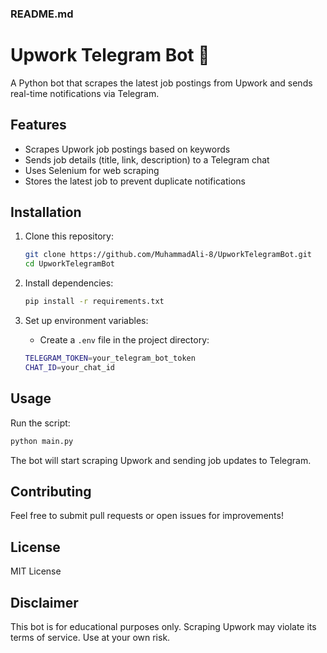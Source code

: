 ### README.md

# Upwork Telegram Bot 🚀

A Python bot that scrapes the latest job postings from Upwork and sends real-time notifications via Telegram.

## Features
- Scrapes Upwork job postings based on keywords
- Sends job details (title, link, description) to a Telegram chat
- Uses Selenium for web scraping
- Stores the latest job to prevent duplicate notifications

## Installation

1. Clone this repository:
   ```bash
   git clone https://github.com/MuhammadAli-8/UpworkTelegramBot.git
   cd UpworkTelegramBot
   ```

2. Install dependencies:
   ```bash
   pip install -r requirements.txt
   ```

3. Set up environment variables:
   - Create a `.env` file in the project directory:
   ```bash
   TELEGRAM_TOKEN=your_telegram_bot_token
   CHAT_ID=your_chat_id
   ```
  
## Usage

Run the script:
```bash
python main.py
```

The bot will start scraping Upwork and sending job updates to Telegram.

## Contributing
Feel free to submit pull requests or open issues for improvements!

## License
MIT License

## Disclaimer
This bot is for educational purposes only. Scraping Upwork may violate its terms of service. Use at your own risk.
